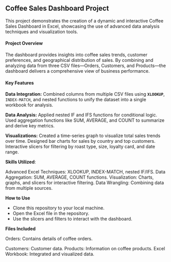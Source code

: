 ## Coffee Sales Dashboard Project

This project demonstrates the creation of a dynamic and interactive Coffee Sales Dashboard in Excel, showcasing the use of advanced data analysis techniques and visualization tools.

#### Project Overview
The dashboard provides insights into coffee sales trends, customer preferences, and geographical distribution of sales. By combining and analyzing data from three CSV files—Orders, Customers, and Products—the dashboard delivers a comprehensive view of business performance.

#### Key Features

**Data Integration:**
Combined columns from multiple CSV files using **`XLOOKUP`**, `INDEX-MATCH`, and nested functions to unify the dataset into a single workbook for analysis.

**Data Analysis:**
Applied nested IF and IFS functions for conditional logic.
Used aggregation functions like SUM, AVERAGE, and COUNT to summarize and derive key metrics.

**Visualizations:**
Created a time-series graph to visualize total sales trends over time.
Designed bar charts for sales by country and top customers.
Interactive slicers for filtering by roast type, size, loyalty card, and date range.

**Skills Utilized**:

Advanced Excel Techniques: XLOOKUP, INDEX-MATCH, nested IF/IFS.
Data Aggregation: SUM, AVERAGE, COUNT functions.
Visualization: Charts, graphs, and slicers for interactive filtering.
Data Wrangling: Combining data from multiple sources.

**How to Use**

- Clone this repository to your local machine.
- Open the Excel file in the repository.
- Use the slicers and filters to interact with the dashboard.

**Files Included**

Orders: Contains details of coffee orders.

Customers: Customer data.
Products: Information on coffee products.
Excel Workbook: Integrated and visualized data.
